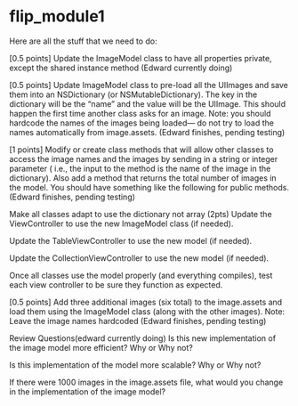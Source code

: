 # flip_module1

Here are all the stuff that we need to do:

[0.5 points] Update the ImageModel class
to have all properties private, except the shared instance method (Edward currently doing)

[0.5 points] Update ImageModel class to pre-load all the UIImages and save them into an NSDictionary
(or NSMutableDictionary). The key in the dictionary will be the “name” and the value will be the UIImage.
This should happen the first time another class asks for an image. Note: you should hardcode the names of the images being loaded— do not try to load the names automatically from image.assets. (Edward finishes, pending testing)

[1 points] Modify or create class methods that will allow other classes to access the image names and the images by sending in a string or integer parameter ( i.e., the input to the method is the name of the image in the dictionary). Also add a method that returns the total number of images in the model. You should have something like the following for public methods. (Edward finishes, pending testing)


Make all classes adapt to use the dictionary not array (2pts)
Update the ViewController to use the new ImageModel class (if needed).

Update the TableViewController to use the new model (if needed).

Update the CollectionViewController to use the new model (if needed).

Once all classes use the model properly (and everything compiles), test each view controller to be sure they function as expected.

[0.5 points] Add three additional images (six total) to the image.assets and load them using the ImageModel class (along with the other images). Note: Leave the image names hardcoded (Edward finishes, pending testing)

Review Questions(edward currently doing)
Is this new implementation of the image model more efficient? Why or Why not?

Is this implementation of the model more scalable? Why or Why not?

If there were 1000 images in the image.assets file, what would you change in the implementation of the image model?
